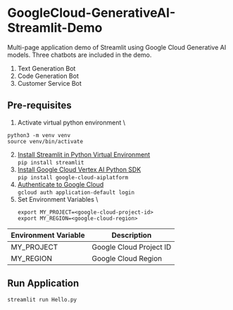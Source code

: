 # GoogleCloud-GenerativeAI-Streamlit-Demo
Multi-page application demo of Streamlit using Google Cloud Generative AI models. Three chatbots are included in the demo.
1. Text Generation Bot
2. Code Generation Bot
3. Customer Service Bot

## Pre-requisites
1. Activate virtual python environment \
```
python3 -m venv venv
source venv/bin/activate
```
2. [Install Streamlit in Python Virtual Environment](https://docs.streamlit.io/library/get-started/installation) \
   ``` pip install streamlit ```
3. [Install Google Cloud Vertex AI Python SDK](https://cloud.google.com/vertex-ai/docs/start/install-sdk) \
   ``` pip install google-cloud-aiplatform ```
4. [Authenticate to Google Cloud](https://cloud.google.com/sdk/gcloud/reference/auth/application-default/login) \
   ``` gcloud auth application-default login ```
5. Set Environment Variables \
   ```
   export MY_PROJECT=<google-cloud-project-id>
   export MY_REGION=<google-cloud-region>
   ```
   
| **Environment Variable** | **Description** |
| --- | --- |
| MY_PROJECT | Google Cloud Project ID | 
| MY_REGION | Google Cloud Region | 

## Run Application
`streamlit run Hello.py`

